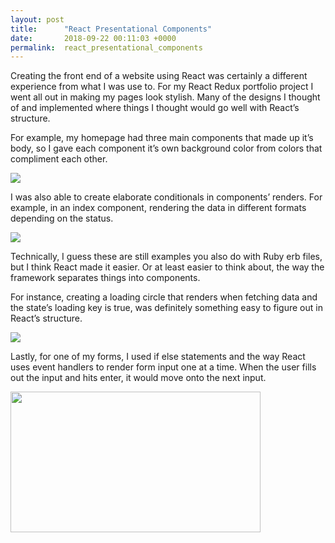 ```yaml
---
layout: post
title:      "React Presentational Components"
date:       2018-09-22 00:11:03 +0000
permalink:  react_presentational_components
---
```


Creating the front end of a website using React was certainly a different experience from what I was use to. For my React Redux portfolio project I went all out in making my pages look stylish. Many of the designs I thought of and implemented where things I thought would go well with React’s structure.

For example, my homepage had three main components that made up it’s body, so I gave each component it’s own background color from colors that compliment each other. 

<img src="http://i63.tinypic.com/2nw0o5k.jpg">


I was also able to create elaborate conditionals in components’ renders. For example, in an index component, rendering the data in different formats depending on the status.

<img src="http://i66.tinypic.com/rvdl38.jpg">


Technically, I guess these are still examples you also do with Ruby erb files, but I think React made it easier. Or at least easier to think about, the way the framework separates things into components.

For instance, creating a loading circle that renders when fetching data and the state’s loading key is true, was definitely something easy to figure out in React’s structure.

<img src="http://i66.tinypic.com/2qrzkmg.jpg">


Lastly, for one of my forms, I used if else statements and the way React uses event handlers to render form input one at a time. When the user fills out the input and hits enter, it would move onto the next input.

<div><p><a href="https://soapbox.wistia.com/videos/HCpU2s6RVg" target="_self"><img src="https://embed-ssl.wistia.com/deliveries/e54039920843f6101c8b619d1affa46698123796.jpg?image_play_button_size=2x&amp;image_crop_resized=960x540&amp;image_play_button=1&amp;image_play_button_color=54BBFFe0" style="height:225px;width:400px;" width="400" height="225"/></a></p></div>



